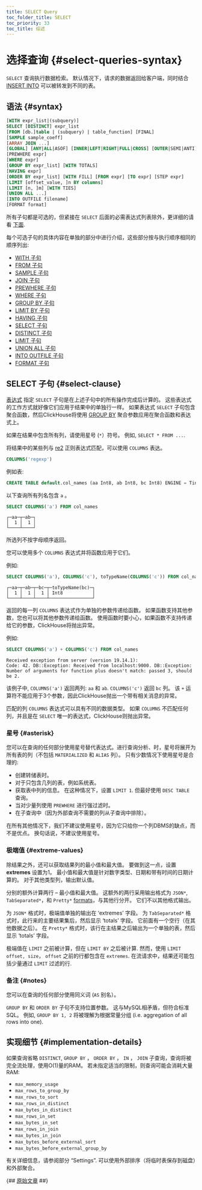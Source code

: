 ```yaml
---
title: SELECT Query
toc_folder_title: SELECT
toc_priority: 33
toc_title: 综述
---
```


# 选择查询 {#select-queries-syntax}

`SELECT` 查询执行数据检索。 默认情况下，请求的数据返回给客户端，同时结合 [INSERT INTO](../../../sql-reference/statements/insert-into.md) 可以被转发到不同的表。

## 语法 {#syntax}

``` sql
[WITH expr_list|(subquery)]
SELECT [DISTINCT] expr_list
[FROM [db.]table | (subquery) | table_function] [FINAL]
[SAMPLE sample_coeff]
[ARRAY JOIN ...]
[GLOBAL] [ANY|ALL|ASOF] [INNER|LEFT|RIGHT|FULL|CROSS] [OUTER|SEMI|ANTI] JOIN (subquery)|table (ON <expr_list>)|(USING <column_list>)
[PREWHERE expr]
[WHERE expr]
[GROUP BY expr_list] [WITH TOTALS]
[HAVING expr]
[ORDER BY expr_list] [WITH FILL] [FROM expr] [TO expr] [STEP expr]
[LIMIT [offset_value, ]n BY columns]
[LIMIT [n, ]m] [WITH TIES]
[UNION ALL ...]
[INTO OUTFILE filename]
[FORMAT format]
```

所有子句都是可选的，但紧接在 `SELECT` 后面的必需表达式列表除外，更详细的请看 [下面](#select-clause).

每个可选子句的具体内容在单独的部分中进行介绍，这些部分按与执行顺序相同的顺序列出:

-   [WITH 子句](../../../sql-reference/statements/select/with.md)
-   [FROM 子句](../../../sql-reference/statements/select/from.md)
-   [SAMPLE 子句](../../../sql-reference/statements/select/sample.md)
-   [JOIN 子句](../../../sql-reference/statements/select/join.md)
-   [PREWHERE 子句](../../../sql-reference/statements/select/prewhere.md)
-   [WHERE 子句](../../../sql-reference/statements/select/where.md)
-   [GROUP BY 子句](../../../sql-reference/statements/select/group-by.md)
-   [LIMIT BY 子句](../../../sql-reference/statements/select/limit-by.md)
-   [HAVING 子句](../../../sql-reference/statements/select/having.md)
-   [SELECT 子句](#select-clause)
-   [DISTINCT 子句](../../../sql-reference/statements/select/distinct.md)
-   [LIMIT 子句](../../../sql-reference/statements/select/limit.md)
-   [UNION ALL 子句](../../../sql-reference/statements/select/union.md)
-   [INTO OUTFILE 子句](../../../sql-reference/statements/select/into-outfile.md)
-   [FORMAT 子句](../../../sql-reference/statements/select/format.md)

## SELECT 子句 {#select-clause}

[表达式](../../../sql-reference/syntax.md#syntax-expressions) 指定 `SELECT` 子句是在上述子句中的所有操作完成后计算的。 这些表达式的工作方式就好像它们应用于结果中的单独行一样。 如果表达式 `SELECT` 子句包含聚合函数，然后ClickHouse将使用 [GROUP BY](../../../sql-reference/statements/select/group-by.md) 聚合参数应用在聚合函数和表达式上。

如果在结果中包含所有列，请使用星号 (`*`）符号。 例如, `SELECT * FROM ...`.

将结果中的某些列与 [re2](https://en.wikipedia.org/wiki/RE2_(software)) 正则表达式匹配，可以使用 `COLUMNS` 表达。

``` sql
COLUMNS('regexp')
```

例如表:

``` sql
CREATE TABLE default.col_names (aa Int8, ab Int8, bc Int8) ENGINE = TinyLog
```

以下查询所有列名包含 `a` 。

``` sql
SELECT COLUMNS('a') FROM col_names
```

``` text
┌─aa─┬─ab─┐
│  1 │  1 │
└────┴────┘
```

所选列不按字母顺序返回。

您可以使用多个 `COLUMNS` 表达式并将函数应用于它们。

例如:

``` sql
SELECT COLUMNS('a'), COLUMNS('c'), toTypeName(COLUMNS('c')) FROM col_names
```

``` text
┌─aa─┬─ab─┬─bc─┬─toTypeName(bc)─┐
│  1 │  1 │  1 │ Int8           │
└────┴────┴────┴────────────────┘
```

返回的每一列 `COLUMNS` 表达式作为单独的参数传递给函数。 如果函数支持其他参数，您也可以将其他参数传递给函数。 使用函数时要小心，如果函数不支持传递给它的参数，ClickHouse将抛出异常。

例如:

``` sql
SELECT COLUMNS('a') + COLUMNS('c') FROM col_names
```

``` text
Received exception from server (version 19.14.1):
Code: 42. DB::Exception: Received from localhost:9000. DB::Exception: Number of arguments for function plus doesn't match: passed 3, should be 2.
```

该例子中, `COLUMNS('a')` 返回两列: `aa` 和 `ab`. `COLUMNS('c')` 返回 `bc` 列。 该 `+` 运算符不能应用于3个参数，因此ClickHouse抛出一个带有相关消息的异常。

匹配的列 `COLUMNS` 表达式可以具有不同的数据类型。 如果 `COLUMNS` 不匹配任何列，并且是在 `SELECT` 唯一的表达式，ClickHouse则抛出异常。

### 星号 {#asterisk}

您可以在查询的任何部分使用星号替代表达式。进行查询分析、时，星号将展开为所有表的列（不包括 `MATERIALIZED` 和 `ALIAS` 列）。 只有少数情况下使用星号是合理的:

-   创建转储表时。
-   对于只包含几列的表，例如系统表。
-   获取表中列的信息。 在这种情况下，设置 `LIMIT 1`. 但最好使用 `DESC TABLE` 查询。
-   当对少量列使用 `PREWHERE` 进行强过滤时。
-   在子查询中（因为外部查询不需要的列从子查询中排除）。

在所有其他情况下，我们不建议使用星号，因为它只给你一个列DBMS的缺点，而不是优点。 换句话说，不建议使用星号。

### 极端值 {#extreme-values}

除结果之外，还可以获取结果列的最小值和最大值。 要做到这一点，设置 **extremes** 设置为1。 最小值和最大值是针对数字类型、日期和带有时间的日期计算的。 对于其他类型列，输出默认值。

分别的额外计算两行 – 最小值和最大值。 这额外的两行采用输出格式为 `JSON*`, `TabSeparated*`，和 `Pretty*` [formats](../../../interfaces/formats.md)，与其他行分开。 它们不以其他格式输出。

为 `JSON*` 格式时，极端值单独的输出在 ‘extremes’ 字段。 为 `TabSeparated*` 格式时，此行来的主要结果集后，然后显示 ‘totals’ 字段。 它前面有一个空行（在其他数据之后）。 在 `Pretty*` 格式时，该行在主结果之后输出为一个单独的表，然后显示 ‘totals’ 字段。

极端值在 `LIMIT` 之前被计算，但在 `LIMIT BY` 之后被计算. 然而，使用 `LIMIT offset, size`， `offset` 之前的行都包含在 `extremes`. 在流请求中，结果还可能包括少量通过 `LIMIT` 过滤的行.

### 备注 {#notes}

您可以在查询的任何部分使用同义词 (`AS` 别名）。

 `GROUP BY` 和 `ORDER BY` 子句不支持位置参数。 这与MySQL相矛盾，但符合标准SQL。 例如, `GROUP BY 1, 2` 将被理解为根据常量分组 (i.e. aggregation of all rows into one).

## 实现细节 {#implementation-details}

如果查询省略 `DISTINCT`, `GROUP BY` ， `ORDER BY` ， `IN` ， `JOIN` 子查询，查询将被完全流处理，使用O(1)量的RAM。 若未指定适当的限制，则查询可能会消耗大量RAM:

-   `max_memory_usage`
-   `max_rows_to_group_by`
-   `max_rows_to_sort`
-   `max_rows_in_distinct`
-   `max_bytes_in_distinct`
-   `max_rows_in_set`
-   `max_bytes_in_set`
-   `max_rows_in_join`
-   `max_bytes_in_join`
-   `max_bytes_before_external_sort`
-   `max_bytes_before_external_group_by`

有关详细信息，请参阅部分 “Settings”. 可以使用外部排序（将临时表保存到磁盘）和外部聚合。

{## [原始文章](https://clickhouse.tech/docs/en/sql-reference/statements/select/) ##}
